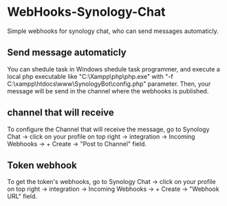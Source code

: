 # WebHooks-Synology-Chat
Simple webhooks for synology chat, who can send messages automaticly.

## Send message automaticly 
You can shedule task in Windows shedule task programmer, and execute a local php executable like "C:\Xampp\php\php.exe" with "-f  C:\xampp\htdocs\www\SynologyBot\config.php" parameter.
Then, your message will be send in the channel where the webhooks is published.

## channel that will receive
To configure the Channel that will receive the message, go to Synology Chat -> click on your profile on top right -> integration -> Incoming Webhooks -> + Create -> "Post to Channel" field.


## Token webhook
To get the token's webhooks, go to Synology Chat -> click on your profile on top right -> integration -> Incoming Webhooks -> + Create -> "Webhook URL" field.
